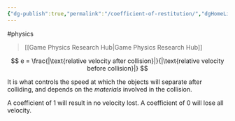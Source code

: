 ```yaml
---
{"dg-publish":true,"permalink":"/coefficient-of-restitution/","dgHomeLink":true,"dgPassFrontmatter":false}
---
```


#physics 
> [[Game Physics Research Hub|Game Physics Research Hub]]

$$
e = \frac{|\text{relative velocity after collision}|}{|\text{relative velocity before collision}|}
$$

It is what controls the speed at which the objects will separate after colliding, and depends on the *materials* involved in the collision. 

A coefficient of $1$ will result in no velocity lost. A coefficient of $0$ will lose all velocity.